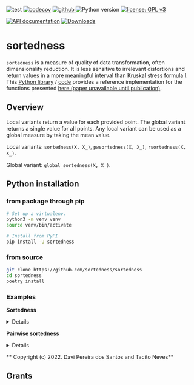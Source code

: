 ![test](https://github.com/sortedness/sortedness/workflows/test/badge.svg)
[![codecov](https://codecov.io/gh/sortedness/sortedness/branch/main/graph/badge.svg)](https://codecov.io/gh/sortedness/sortedness)
<a href="https://pypi.org/project/sortedness">
<img src="https://img.shields.io/github/v/release/sortedness/sortedness?display_name=tag&sort=semver&color=blue" alt="github">
</a>
![Python version](https://img.shields.io/badge/python-3.8+-blue.svg)
[![license: GPL v3](https://img.shields.io/badge/License-GPLv3-blue.svg)](https://www.gnu.org/licenses/gpl-3.0)

<!--- [![DOI](https://zenodo.org/badge/DOI/10.5281/zenodo.5501845.svg)](https://doi.org/10.5281/zenodo.5501845)
[![arXiv](https://img.shields.io/badge/arXiv-2109.06028-b31b1b.svg?style=flat-square)](https://arxiv.org/abs/2109.06028) --->
[![API documentation](https://img.shields.io/badge/doc-API%20%28auto%29-a0a0a0.svg)](https://sortedness.github.io/sortedness)
[![Downloads](https://static.pepy.tech/badge/sortedness)](https://pepy.tech/project/sortedness)


# sortedness

`sortedness` is a measure of quality of data transformation, often dimensionality reduction.
It is less sensitive to irrelevant distortions and return values in a more meaningful interval than Kruskal stress formula I.
<br>This [Python library](https://pypi.org/project/sortedness) / [code](https://github.com/sortedness/sortedness) provides a reference implementation for the functions presented [here (paper unavailable until publication)](https://scholar.google.com/scholar?hl=en&as_sdt=0%2C5&q=Nonparametric+Dimensionality+Reduction+Quality+Assessment+based+on+Sortedness+of+Unrestricted+Neighborhood&btnG=).

## Overview
Local variants return a value for each provided point. The global variant returns a single value for all points.
Any local variant can be used as a global measure by taking the mean value.

Local variants: `sortedness(X, X_)`, `pwsortedness(X, X_)`, `rsortedness(X, X_)`.

Global variant: `global_sortedness(X, X_)`.

## Python installation
### from package through pip
```bash
# Set up a virtualenv. 
python3 -m venv venv
source venv/bin/activate

# Install from PyPI
pip install -U sortedness
```

### from source
```bash
git clone https://github.com/sortedness/sortedness
cd sortedness
poetry install
```


### Examples

**Sortedness**
<details>
<p>

```python3

import numpy as np
from numpy.random import permutation
from sklearn.decomposition import PCA

from sortedness.local import sortedness

mean = (1, 2)
cov = np.eye(2)
rng = np.random.default_rng(seed=0)
original = rng.multivariate_normal(mean, cov, size=12)
projected2 = PCA(n_components=2).fit_transform(original)
projected1 = PCA(n_components=1).fit_transform(original)
np.random.seed(0)
projectedrnd = permutation(original)

s = sortedness(original, original)
print(min(s), max(s), s)
"""
1.0 1.0 [1. 1. 1. 1. 1. 1. 1. 1. 1. 1. 1. 1.]
"""
```

```python3

s = sortedness(original, projected2)
print(min(s), max(s), s)
"""
1.0 1.0 [1. 1. 1. 1. 1. 1. 1. 1. 1. 1. 1. 1.]
"""
```

```python3

s = sortedness(original, projected1)
print(min(s), max(s), s)
"""
0.432937128932 0.944810120534 [0.43293713 0.53333015 0.88412753 0.94481012 0.81485109 0.81330052
 0.76691474 0.91169619 0.88998817 0.90102615 0.61372341 0.86996213]
"""
```

```python3

s = sortedness(original, projectedrnd)
```


</p>
</details>

**Pairwise sortedness**
<details>
<p>

```python3

import numpy as np
from numpy.random import permutation
from sklearn.decomposition import PCA

from sortedness.local import pwsortedness

mean = (1, 2)
cov = np.eye(2)
rng = np.random.default_rng(seed=0)
original = rng.multivariate_normal(mean, cov, size=12)
projected2 = PCA(n_components=2).fit_transform(original)
projected1 = PCA(n_components=1).fit_transform(original)
np.random.seed(0)
projectedrnd = permutation(original)

s = pwsortedness(original, original)
print(min(s), max(s), s)
"""
1.0 1.0 [1. 1. 1. 1. 1. 1. 1. 1. 1. 1. 1. 1.]
"""
```

```python3

s = pwsortedness(original, projected2)
print(min(s), max(s), s)
"""
1.0 1.0 [1. 1. 1. 1. 1. 1. 1. 1. 1. 1. 1. 1.]
"""
```

```python3

s = pwsortedness(original, projected1)
print(min(s), max(s), s)
"""
0.730078995423 0.837310352695 [0.75892647 0.730079   0.83496865 0.73161226 0.75376525 0.83301104
 0.76695755 0.74759156 0.81434161 0.74067221 0.74425225 0.83731035]
"""
```

```python3

s = pwsortedness(original, projectedrnd)
```

```python3
print(min(s), max(s), s)

"""
-0.198780473657 0.147224384381 [-0.19878047 -0.14125391  0.03276727 -0.092844   -0.0866695   0.14722438
 -0.07603536 -0.08916877 -0.1373848  -0.10933483 -0.07774488  0.05404383]
"""
```


</p>
</details>


** Copyright (c) 2022. Davi Pereira dos Santos and Tacito Neves**





## Grants
